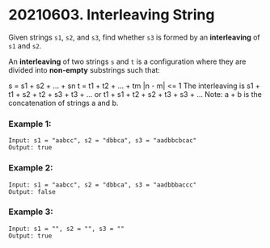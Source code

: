 # 20210603. Interleaving String
Given strings `s1`, `s2`, and `s3`, find whether `s3` is formed by an **interleaving** of `s1` and `s2`.

An **interleaving** of two strings `s` and `t` is a configuration where they are divided into **non-empty** substrings such that:

s = s1 + s2 + ... + sn
t = t1 + t2 + ... + tm
|n - m| <= 1
The interleaving is s1 + t1 + s2 + t2 + s3 + t3 + ... or t1 + s1 + t2 + s2 + t3 + s3 + ...
Note: a + b is the concatenation of strings a and b.

### Example 1:
```
Input: s1 = "aabcc", s2 = "dbbca", s3 = "aadbbcbcac"
Output: true
```

### Example 2:
```
Input: s1 = "aabcc", s2 = "dbbca", s3 = "aadbbbaccc"
Output: false
```

### Example 3:
```
Input: s1 = "", s2 = "", s3 = ""
Output: true
```